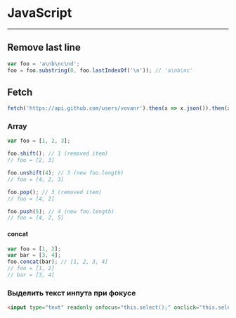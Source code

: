 # JavaScript

----

## Remove last line
```javascript
var foo = 'a\nb\nc\nd';
foo = foo.substring(0, foo.lastIndexOf('\n')); // 'a\nb\nc'
```


## Fetch
```javascript
fetch('https://api.github.com/users/vovanr').then(x => x.json()).then(x => {console.log(x)})
```


### Array

```javascript
var foo = [1, 2, 3];

foo.shift(); // 1 (removed item)
// foo = [2, 3]

foo.unshift(4); // 3 (new foo.length)
// foo = [4, 2, 3]

foo.pop(); // 3 (removed item)
// foo = [4, 2]

foo.push(5); // 4 (new foo.length)
// foo = [4, 2, 5]
```

#### concat
```javascript
var foo = [1, 2];
var bar = [3, 4];
foo.concat(bar); // [1, 2, 3, 4]
// foo = [1, 2]
// bar = [3, 4]
```


### Выделить текст инпута при фокусе
```html
<input type="text" readonly onfocus="this.select();" onclick="this.select();" value="Hello World!">
```
